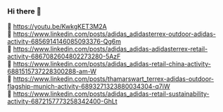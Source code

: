 ### Hi there 👋

🚀 https://youtu.be/KwkgKET3M2A  
🚀 https://www.linkedin.com/posts/adidas_adidasterrex-outdoor-adidas-activity-6856914146085093376-Qg6m  
🚀 https://www.linkedin.com/posts/adidas_adidas-adidasterrex-retail-activity-6867082604802273280-5AzF  
🚀 https://www.linkedin.com/posts/adidas_adidas-retail-china-activity-6881515737228300288-am-W  
🚀 https://www.linkedin.com/posts/thamarswart_terrex-adidas-outdoor-flagship-munich-activity-6893271323880034304-q7iW  
🚀 https://www.linkedin.com/posts/adidas_adidas-retail-sustainability-activity-6872157773258342400-GhLt

<!--
**rajkamal3/rajkamal3** is a ✨ _special_ ✨ repository because its `README.md` (this file) appears on your GitHub profile.

Here are some ideas to get you started:

- 🔭 I’m currently working on ...
- 🌱 I’m currently learning ...
- 👯 I’m looking to collaborate on ...
- 🤔 I’m looking for help with ...
- 💬 Ask me about ...
- 📫 How to reach me: ...
- 😄 Pronouns: ...
- ⚡ Fun fact: ...
-->
